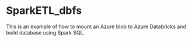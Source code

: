 # SparkETL_dbfs

This is an example of how to mount an Azure blob to Azure Databricks and build database using Spark SQL. 

